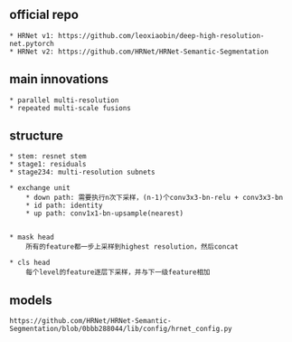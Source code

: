 ## official repo
    
    * HRNet v1: https://github.com/leoxiaobin/deep-high-resolution-net.pytorch
    * HRNet v2: https://github.com/HRNet/HRNet-Semantic-Segmentation


## main innovations

    * parallel multi-resolution
    * repeated multi-scale fusions


## structure
    
    * stem: resnet stem
    * stage1: residuals
    * stage234: multi-resolution subnets

    * exchange unit
        * down path: 需要执行n次下采样，(n-1)个conv3x3-bn-relu + conv3x3-bn
        * id path: identity
        * up path: conv1x1-bn-upsample(nearest)


    * mask head
        所有的feature都一步上采样到highest resolution，然后concat

    * cls head
        每个level的feature逐层下采样，并与下一级feature相加


## models
    
    https://github.com/HRNet/HRNet-Semantic-Segmentation/blob/0bbb288044/lib/config/hrnet_config.py




